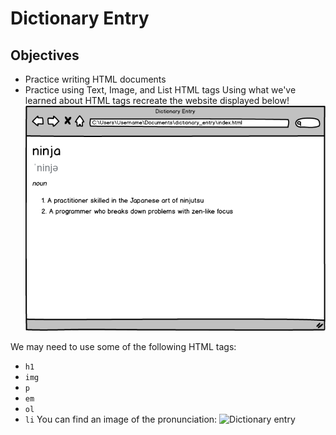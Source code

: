 # Dictionary Entry
## Objectives
- Practice writing HTML documents
- Practice using Text, Image, and List HTML tags
Using what we've learned about HTML tags recreate the website displayed below!
![Dictionary entry](image.png)


We may need to use some of the following HTML tags:

- <code>h1</code>
- <code>img</code>
- <code>p</code>
- <code>em</code>
- <code>ol</code>
- <code>li</code>
You can find an image of the pronunciation:
![Dictionary entry](prononciation.png)
